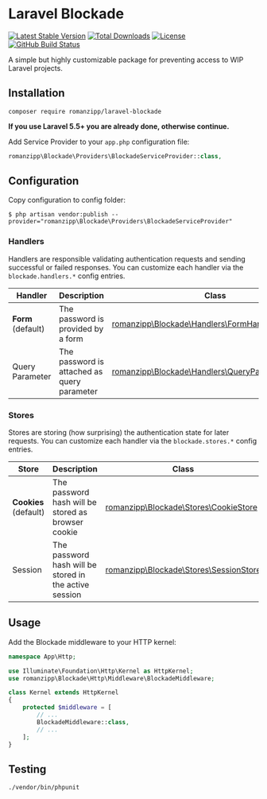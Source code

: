 # Laravel Blockade

[![Latest Stable Version](https://img.shields.io/packagist/v/romanzipp/Laravel-Blockade.svg?style=flat-square)](https://packagist.org/packages/romanzipp/laravel-blockade)
[![Total Downloads](https://img.shields.io/packagist/dt/romanzipp/Laravel-Blockade.svg?style=flat-square)](https://packagist.org/packages/romanzipp/laravel-blockade)
[![License](https://img.shields.io/packagist/l/romanzipp/Laravel-Blockade.svg?style=flat-square)](https://packagist.org/packages/romanzipp/laravel-blockade)
[![GitHub Build Status](https://img.shields.io/github/workflow/status/romanzipp/Laravel-Blockade/Tests?style=flat-square)](https://github.com/romanzipp/Laravel-Blockade/actions)

A simple but highly customizable package for preventing access to WIP Laravel projects.

## Installation

```
composer require romanzipp/laravel-blockade
```

**If you use Laravel 5.5+ you are already done, otherwise continue.**

Add Service Provider to your `app.php` configuration file:

```php
romanzipp\Blockade\Providers\BlockadeServiceProvider::class,
```

## Configuration

Copy configuration to config folder:

```
$ php artisan vendor:publish --provider="romanzipp\Blockade\Providers\BlockadeServiceProvider"
```

### Handlers

Handlers are responsible validating authentication requests and sending successful or failed responses. You can customize each handler via the `blockade.handlers.*` config entries.

| Handler | Description | Class |
| --- | --- | --- |
| **Form** (default) | The password is provided by a form | [romanzipp\Blockade\Handlers\FormHandler](https://github.com/romanzipp/Laravel-Blockade/blob/master/src/Handlers/FormHandler.php) |
| Query Parameter | The password is attached as query parameter | [romanzipp\Blockade\Handlers\QueryParameterHandler](https://github.com/romanzipp/Laravel-Blockade/blob/master/src/Handlers/QueryParameterHandler.php) | 

### Stores

Stores are storing (how surprising) the authentication state for later requests. You can customize each handler via the `blockade.stores.*` config entries.

| Store | Description | Class |
| --- | --- | --- |
| **Cookies** (default) | The password hash will be stored as browser cookie | [romanzipp\Blockade\Stores\CookieStore](https://github.com/romanzipp/Laravel-Blockade/blob/master/src/Stores/CookieStore.php) |
| Session | The password hash will be stored in the active session | [romanzipp\Blockade\Stores\SessionStore](https://github.com/romanzipp/Laravel-Blockade/blob/master/src/Stores/SessionStore.php) | 

## Usage

Add the Blockade middleware to your HTTP kernel:

```php
namespace App\Http;

use Illuminate\Foundation\Http\Kernel as HttpKernel;
use romanzipp\Blockade\Http\Middleware\BlockadeMiddleware;

class Kernel extends HttpKernel
{
    protected $middleware = [
        // ...
        BlockadeMiddleware::class,
        // ...
    ];
}
```

## Testing

```
./vendor/bin/phpunit
```
